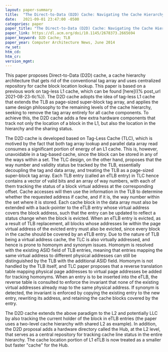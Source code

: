 ```yaml
---
layout: paper-summary
title:  "The Direct-to-Data (D2D) Cache: Navigating the Cache Hierarchy with a Single Lookup"
date:   2021-09-01 23:47:00 -0500
categories: paper
paper_title: "The Direct-to-Data (D2D) Cache: Navigating the Cache Hierarchy with a Single Lookup"
paper_link: https://dl.acm.org/doi/10.1145/2678373.2665694
paper_keyword: D2D Cache; TLB
paper_year: Computer Architecture News, June 2014
rw_set:
htm_cd:
htm_cr:
version_mgmt:
---
```


This paper proposes Direct-to-Data (D2D) cache, a cache hierarchy architecture that gets rid of the conventional
tag array and uses centralized repository for cache block location lookup. 
This paper is based on a previous work on tag-less L1 cache, which can be found [here]({% post_url 2021-08-23-tlc%}).
The D2D cache adopts the idea of tag-less L1 cache that extends the TLB as page-sized super-block tag array, and 
applies the same design philosophy to the remaining levels of the cache hierarchy, seeking to remove the tag 
array entirely for all cache components.
To achieve this, the D2D cache adds a few extra hardware components that track not only the location of a block in the 
L1, but also the location in the hierarchy and the sharing status.

The D2D cache is developed based on Tag-Less Cache (TLC), which is motived by the fact that both tag array lookup 
and parallel data array read consumes a significant portion of energy of an L1 cache. 
This is, however, unavoidable in a tag-based cache, since the block can be stored in any of the ways within a set.
The TLC design, on the other hand, proposes that the way number and validity status be tracked by the TLB, essentially
decoupling the tag and data array, and treating the TLB as a page-sized super-block tag array.
Each TLB entry (called an eTLB entry) in TLC hence contains a vector of valid bits and an array of way numbers, with
each of them tracking the status of a block virtual address at the corresponding offset.
Cache accesses will then use the information in the TLB to determine whether the requested address if cache, and if 
it is, the way number within the set where it is stored. 
Each cache block in the data array must also be extended with a back-pointer to the eTLB entry whose virtual address
covers the block address, such that the entry can be updated to reflect a status change when the block is evicted.
When an eTLB entry is evicted, as a result of TLB replacement, all blocks whose addresses lie within the page
virtual address of the evicted entry must also be evicted, since every block in the cache should be covered
by an eTLB entry.
Due to the nature of TLB being a virtual address cache, the TLC is also virtually addressed, and hence is prone to 
homonym and synonym issues. Homonym is resolved with the existing ASID field of TLB entries, meaning that entries
mapping the same virtual address to different physical addresses can still be distinguished by the TLB with the 
additional ASID field. Homonym is not handled by the TLB itself, and TLC paper proposes that a reverse translation 
table mapping physical page addresses to virtual page addresses be added for tracking homonyms. 
When an entry is to be inserted into the eTLB, the reverse table is consulted to enforce the invariant 
that none of the existing virtual addresses already map to the same physical address. 
If synonym is detected, the invariant is enforced by copying the existing entry to the new entry, rewriting its
address, and retaining the cache blocks covered by the entry.

The D2D cache extends the above paradigm to the L2 and potentially LLC by also tracking the current holder of the block
in eTLB entries (the paper uses a two-level cache hierarchy with shared L2 as example). 
In addition, the D2D proposal adds a hardware directory called the Hub, at the L2 level, that serves 
as a central repository for tracking cache line status in the entire hierarchy. The cache location portion of L1 
eTLB is now treated as a smaller but faster "cache" for the Hub.

